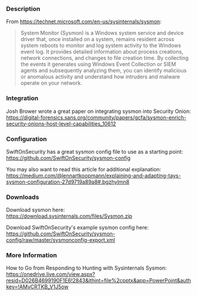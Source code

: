 ### Description
From https://technet.microsoft.com/en-us/sysinternals/sysmon:
> System Monitor (Sysmon) is a Windows system service and device driver that, once installed on a system, remains resident across system reboots to monitor and log system activity to the Windows event log. It provides detailed information about process creations, network connections, and changes to file creation time. By collecting the events it generates using Windows Event Collection or SIEM agents and subsequently analyzing them, you can identify malicious or anomalous activity and understand how intruders and malware operate on your network.

### Integration
Josh Brower wrote a great paper on integrating sysmon into Security Onion:  
https://digital-forensics.sans.org/community/papers/gcfa/sysmon-enrich-security-onions-host-level-capabilities_10612

### Configuration
SwiftOnSecurity has a great sysmon config file to use as a starting point:  
https://github.com/SwiftOnSecurity/sysmon-config

You may also want to read this article for additional explanation:  
https://medium.com/@lennartkoopmann/explaining-and-adapting-tays-sysmon-configuration-27d9719a89a8#.bgzhylmn8

### Downloads
Download sysmon here:  
https://download.sysinternals.com/files/Sysmon.zip

Download SwiftOnSecurity's example sysmon config here:  
https://github.com/SwiftOnSecurity/sysmon-config/raw/master/sysmonconfig-export.xml

### More Information
How to Go from Responding to Hunting with Sysinternals Sysmon:
https://onedrive.live.com/view.aspx?resid=D026B4699190F1E6!2843&ithint=file%2cpptx&app=PowerPoint&authkey=!AMvCRTKB_V1J5ow